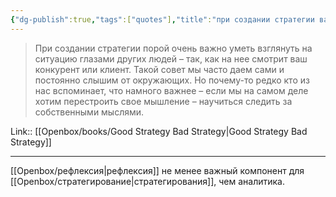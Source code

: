 ```yaml
---
{"dg-publish":true,"tags":["quotes"],"title":"при создании стратегии важно научиться следить за собственными мыслями","date":"2022-08-09T18:39:33+03:00","modified_at":"2023-07-24T09:48:09+03:00","alias":"при создании стратегии важно научиться следить за собственными мыслями","dg-path":"/quotes/202208091839.md","permalink":"/quotes/202208091839/","dgPassFrontmatter":true}
---
```



> При создании стратегии порой очень важно уметь взглянуть на ситуацию глазами других людей – так, как на нее смотрит ваш конкурент или клиент. Такой совет мы часто даем сами и постоянно слышим от окружающих. Но почему-то редко кто из нас вспоминает, что намного важнее – если мы на самом деле хотим перестроить свое мышление – научиться следить за собственными мыслями.

Link:: [[Openbox/books/Good Strategy Bad Strategy|Good Strategy Bad Strategy]]

---

[[Openbox/рефлексия|рефлексия]] не менее важный компонент для [[Openbox/стратегирование|стратегирования]], чем аналитика.
